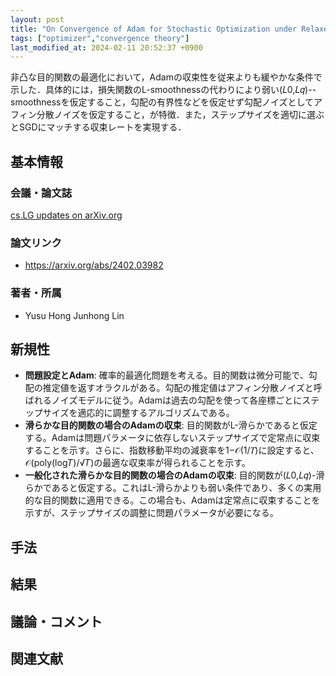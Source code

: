 ```yaml
---
layout: post
title: "On Convergence of Adam for Stochastic Optimization under Relaxed Assumptions"
tags: ["optimizer","convergence theory"]
last_modified_at: 2024-02-11 20:52:37 +0900
---
```


非凸な目的関数の最適化において，Adamの収束性を従来よりも緩やかな条件で示した．具体的には，損失関数のL-smoothnessの代わりにより弱い(𝐿0,𝐿𝑞)--smoothnessを仮定すること，勾配の有界性などを仮定せず勾配ノイズとしてアフィン分散ノイズを仮定すること，が特徴．また，ステップサイズを適切に選ぶとSGDにマッチする収束レートを実現する．

## 基本情報

### 会議・論文誌

[cs.LG updates on arXiv.org](https://rss.arxiv.org/rss)

### 論文リンク

* https://arxiv.org/abs/2402.03982

### 著者・所属

* Yusu Hong Junhong Lin

## 新規性

- **問題設定とAdam**: 確率的最適化問題を考える。目的関数は微分可能で、勾配の推定値を返すオラクルがある。勾配の推定値はアフィン分散ノイズと呼ばれるノイズモデルに従う。Adamは過去の勾配を使って各座標ごとにステップサイズを適応的に調整するアルゴリズムである。
- **滑らかな目的関数の場合のAdamの収束**: 目的関数がL-滑らかであると仮定する。Adamは問題パラメータに依存しないステップサイズで定常点に収束することを示す。さらに、指数移動平均の減衰率を1−𝒪(1/𝑇)に設定すると、𝒪(poly(log𝑇)/√𝑇)の最適な収束率が得られることを示す。
- **一般化された滑らかな目的関数の場合のAdamの収束**: 目的関数が(𝐿0,𝐿𝑞)-滑らかであると仮定する。これはL-滑らかよりも弱い条件であり、多くの実用的な目的関数に適用できる。この場合も、Adamは定常点に収束することを示すが、ステップサイズの調整に問題パラメータが必要になる。

## 手法

## 結果

## 議論・コメント

## 関連文献
